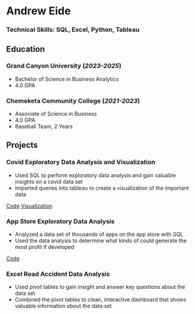 # Andrew Eide

### Technical Skills: SQL, Excel, Python, Tableau

## Education
### Grand Canyon University (_2023-2025_)
 - Bachelor of Science in Business Analytics
 - 4.0 GPA
### Chemeketa Community College (_2021-2023_)
 - Associate of Science in Business
 - 4.0 GPA
 - Baseball Team, 2 Years

## Projects
### Covid Exploratory Data Analysis and Visualization
- Used SQL to perform exploratory data analysis and gain valuable insights on a covid data set
- Imported queries into tableau to create a visualization of the important data

[Code](https://github.com/andreweide541/Covid-Data-Analysis/blob/e87830a570f9335b76bcb3d8ff4d9e14fa789db5/SQLQuery2.sql#L1)
[Visualization](https://public.tableau.com/app/profile/andrew.eide/viz/CovidVisualizationDashboard_17016465788660/Dashboard1#1)

### App Store Exploratory Data Analysis
- Analyzed a data set of thousands of apps on the app store with SQL
- Used the data analysis to determine what kinds of could generate the most profit if developed

[Code](41/App-Store-Data-Analysis/blob/572c4f73c697761bb5f262bdc478c93e76a1ef23/SQLite.sql#L1)

### Excel Road Accident Data Analysis
- Used pivot tables to gain insight and answer key questions about the data set
- Combined the pivot tables to clean, interactive dashboard that shows valuable information about the data set


